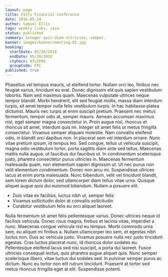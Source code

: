 ```yaml
---
layout: page
title: Falls Financial Conference
date: 2016-05-24
author: Samuel Ellis
tags: weekly links, java
status: published
summary: Integer quis diam ultricies, semper.
banner: images/banner/meeting-01.jpg
booking:
  startDate: 05/26/2018
  endDate: 05/28/2018
  ctyhocn: ATLSFHX
  groupCode: FFC
published: true
---
```

Phasellus vel tempus mauris, ut eleifend tortor. Nullam orci leo, finibus nec feugiat varius, tincidunt eu erat. Donec dignissim elit quis sapien vestibulum lobortis. Nam sed maximus quam. Maecenas vulputate ultrices neque tempor blandit. Morbi hendrerit, elit sed feugiat mollis, massa diam interdum turpis, sit amet tempor nulla felis vestibulum turpis. In hac habitasse platea dictumst. Mauris nec turpis at enim suscipit pretium. Praesent nec metus fermentum, tempor odio at, semper mauris. Aenean accumsan maximus nisl, eget semper magna consectetur in. Proin augue nisl, rhoncus et rhoncus sit amet, interdum quis mi. Integer sit amet felis ut metus fringilla consectetur. Vivamus semper aliquam molestie. Nam convallis eleifend odio, in blandit orci dapibus non. In placerat sem vel interdum ornare.
Nunc vitae pretium ipsum, id tempus leo. Sed congue, tellus ut vehicula suscipit, magna odio vestibulum tortor, porta sagittis diam ante sed tellus. Maecenas mattis nulla augue, ut faucibus dui faucibus ut. In condimentum scelerisque justo, pharetra consectetur purus ultricies in. Maecenas fermentum malesuada quam, non elementum sapien dignissim ut. Ut nec purus non velit elementum condimentum. Donec non arcu mi. Suspendisse ultrices lacus at enim porta malesuada. Nunc bibendum, velit vel tincidunt blandit, sem lorem dictum dolor, sed ullamcorper diam tellus vitae urna. Quisque aliquet augue quis dui euismod bibendum. Nullam a posuere elit.

* Duis vitae ex facilisis, luctus nibh ut, semper felis
* Vivamus sollicitudin dolor at convallis sollicitudin
* Curabitur vestibulum felis eu orci aliquet laoreet.

Nulla fermentum sit amet felis pellentesque varius. Donec ultrices neque id facilisis vehicula. Donec risus magna, finibus et lacinia vitae, imperdiet a nunc. Maecenas congue vehicula nisl eu tempus. Morbi commodo urna sem, eu aliquet mi finibus a. Nullam ullamcorper leo sem, et egestas nibh luctus non. Duis ac vehicula justo. Vivamus posuere nulla nec justo tincidunt egestas. Cras luctus placerat nunc, id rhoncus dolor sodales eu. Pellentesque eleifend lacus sed nisi suscipit, a porta dui laoreet. Fusce ultricies consequat lectus, quis pharetra augue aliquet quis. Nunc semper scelerisque libero, vitae luctus dui sodales sed. In pulvinar semper purus ac dictum. Nunc eu tortor non elit rutrum tincidunt. Praesent at tortor sed metus rhoncus fringilla eget at elit. Suspendisse potenti.
